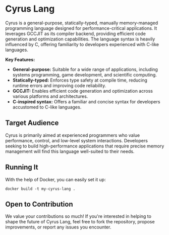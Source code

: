 # Cyrus Lang

Cyrus is a general-purpose, statically-typed, manually memory-managed programming language designed for performance-critical applications. It leverages GCCJIT as its compiler backend, providing efficient code generation and optimization capabilities. The language syntax is heavily influenced by C, offering familiarity to developers experienced with C-like languages.

**Key Features:**

- **General-purpose:** Suitable for a wide range of applications, including systems programming, game development, and scientific computing.
- **Statically-typed:** Enforces type safety at compile time, reducing runtime errors and improving code reliability.
- **GCCJIT:** Enables efficient code generation and optimization across various platforms and architectures.
- **C-inspired syntax:** Offers a familiar and concise syntax for developers accustomed to C-like languages.

## Target Audience

Cyrus is primarily aimed at experienced programmers who value performance, control, and low-level system interactions. Developers seeking to build high-performance applications that require precise memory management will find this language well-suited to their needs.

## Running It

With the help of Docker, you can easily set it up:

```
docker build -t my-cyrus-lang .
```

## Open to Contribution

We value your contributions so much! If you're interested in helping to shape the future of Cyrus Lang, feel free to fork the repository, propose improvements, or report any issues you encounter.

